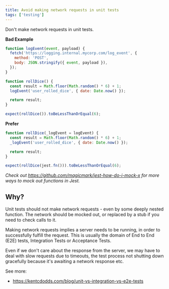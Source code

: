 ```yaml
---
title: Avoid making network requests in unit tests
tags: ['testing']
---
```


Don't make network requests in unit tests.

**Bad Example**

```js
function logEvent(event, payload) {
  fetch('https://logging.internal.mycorp.com/log_event', {
    method: 'POST',
    body: JSON.stringify({ event, payload }),
  });
}

function rollDice() {
  const result = Math.floor(Math.random() * 6) + 1;
  logEvent('user_rolled_dice', { date: Date.now() });

  return result;
}

expect(rollDice()).toBeLessThanOrEqual(6);
```

**Prefer**

```js
function rollDice(_logEvent = logEvent) {
  const result = Math.floor(Math.random() * 6) + 1;
  _logEvent('user_rolled_dice', { date: Date.now() });

  return result;
}

expect(rollDice(jest.fn())).toBeLessThanOrEqual(6);
```

_Check out <https://github.com/magicmark/jest-how-do-i-mock-x> for more ways to
mock out functions in Jest._

## Why?

Unit tests should not make network requests - even by some deeply nested
function. The network should be mocked out, or replaced by a stub if you need to
check calls to it.

Making network requests implies a server needs to be running, in order to
successfully fulfill the request. This is usually the domain of End to End (E2E)
tests, Integration Tests or Acceptance Tests.

Even if we don't care about the response from the server, we may have to deal
with slow requests due to timeouts, the test process not shutting down gracefully
because it's awaiting a network response etc.

See more:

- <https://kentcdodds.com/blog/unit-vs-integration-vs-e2e-tests>

